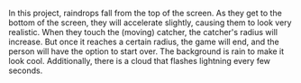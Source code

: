 In this project, raindrops fall from the top of the screen. As they get to the bottom of the screen, they will accelerate slightly, causing them to look very realistic. When they touch the (moving) catcher, the catcher's radius will increase. But once it reaches a certain radius, the game will end, and the person will have the option to start over. The background is rain to make it look cool. Additionally, there is a cloud that flashes lightning every few seconds.
